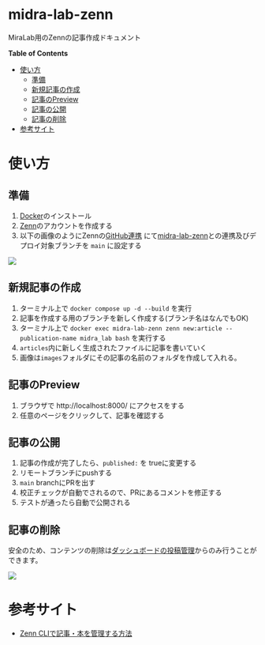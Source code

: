 # midra-lab-zenn

MiraLab用のZennの記事作成ドキュメント

<!-- START doctoc generated TOC please keep comment here to allow auto update -->
<!-- DON'T EDIT THIS SECTION, INSTEAD RE-RUN doctoc TO UPDATE -->
**Table of Contents**

- [使い方](#%E4%BD%BF%E3%81%84%E6%96%B9)
  - [準備](#%E6%BA%96%E5%82%99)
  - [新規記事の作成](#%E6%96%B0%E8%A6%8F%E8%A8%98%E4%BA%8B%E3%81%AE%E4%BD%9C%E6%88%90)
  - [記事のPreview](#%E8%A8%98%E4%BA%8B%E3%81%AEpreview)
  - [記事の公開](#%E8%A8%98%E4%BA%8B%E3%81%AE%E5%85%AC%E9%96%8B)
  - [記事の削除](#%E8%A8%98%E4%BA%8B%E3%81%AE%E5%89%8A%E9%99%A4)
- [参考サイト](#%E5%8F%82%E8%80%83%E3%82%B5%E3%82%A4%E3%83%88)

<!-- END doctoc generated TOC please keep comment here to allow auto update -->

# 使い方

## 準備

1. [Docker](https://www.docker.com/)のインストール
2. [Zenn](https://zenn.dev/)のアカウントを作成する
3. 以下の画像のようにZennの[GitHub連携](https://zenn.dev/dashboard/deploys?tab=repo_settings)
   にて[midra-lab-zenn](https://github.com/MidraLab/midra-lab-zenn)との連携及びデプロイ対象ブランチを `main` に設定する

![](docs/images/zennとgithubの連携と設定.png)

## 新規記事の作成

1. ターミナル上で `docker compose up -d --build` を実行
2. 記事を作成する用のブランチを新しく作成する(ブランチ名はなんでもOK)
3. ターミナル上で `docker exec midra-lab-zenn zenn new:article --publication-name midra_lab bash` を実行する
4. `articles`内に新しく生成されたファイルに記事を書いていく
5. 画像は`images`フォルダにその記事の名前のフォルダを作成して入れる。

## 記事のPreview

1. ブラウザで http://localhost:8000/ にアクセスをする
2. 任意のページをクリックして、記事を確認する

## 記事の公開

1. 記事の作成が完了したら、`published:` を trueに変更する
2. リモートブランチにpushする
3. `main` branchにPRを出す
4. 校正チェックが自動でされるので、PRにあるコメントを修正する
5. テストが通ったら自動で公開される

## 記事の削除

安全のため、コンテンツの削除は[ダッシュボードの投稿管理](https://zenn.dev/dashboard)からのみ行うことができます。

![](docs/images/delete-zenn-article.png)

# 参考サイト

* [Zenn CLIで記事・本を管理する方法](https://zenn.dev/zenn/articles/zenn-cli-guide)
